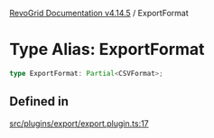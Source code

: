 [RevoGrid Documentation v4.14.5](README.md) / ExportFormat

# Type Alias: ExportFormat

```ts
type ExportFormat: Partial<CSVFormat>;
```

## Defined in

[src/plugins/export/export.plugin.ts:17](https://github.com/revolist/revogrid/blob/395fb64310e6654557393205ff295dbb2f4142c5/src/plugins/export/export.plugin.ts#L17)
